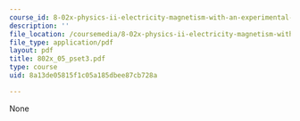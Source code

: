 ```yaml
---
course_id: 8-02x-physics-ii-electricity-magnetism-with-an-experimental-focus-spring-2005
description: ''
file_location: /coursemedia/8-02x-physics-ii-electricity-magnetism-with-an-experimental-focus-spring-2005/8a13de05815f1c05a185dbee87cb728a_802x_05_pset3.pdf
file_type: application/pdf
layout: pdf
title: 802x_05_pset3.pdf
type: course
uid: 8a13de05815f1c05a185dbee87cb728a

---
```

None